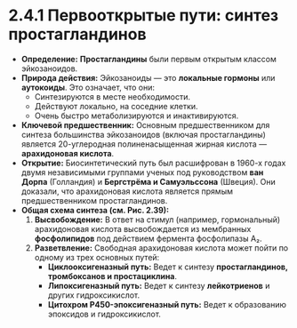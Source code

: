 # 2.4.1 Первооткрытые пути: синтез простагландинов

*   **Определение:** **Простагландины** были первым открытым классом эйкозаноидов.
*   **Природа действия:** Эйкозаноиды — это **локальные гормоны** или **аутокоиды**. Это означает, что они:
    *   Синтезируются в месте необходимости.
    *   Действуют локально, на соседние клетки.
    *   Очень быстро метаболизируются и инактивируются.
*   **Ключевой предшественник:** Основным предшественником для синтеза большинства эйкозаноидов (включая простагландины) является 20-углеродная полиненасыщенная жирная кислота — **арахидоновая кислота**.
*   **Открытие:** Биосинтетический путь был расшифрован в 1960-х годах двумя независимыми группами ученых под руководством **ван Дорпа** (Голландия) и **Бергстрёма и Самуэльссона** (Швеция). Они доказали, что арахидоновая кислота является прямым предшественником простагландинов.
*   **Общая схема синтеза (см. Рис. 2.39):**
    1.  **Высвобождение:** В ответ на стимул (например, гормональный) арахидоновая кислота высвобождается из мембранных **фосфолипидов** под действием фермента фосфолипазы А₂.
    2.  **Разветвление:** Свободная арахидоновая кислота может пойти по одному из трех основных путей:
        *   **Циклооксигеназный путь:** Ведет к синтезу **простагландинов, тромбоксанов и простациклина**.
        *   **Липоксигеназный путь:** Ведет к синтезу **лейкотриенов** и других гидроксикислот.
        *   **Цитохром P450-эпоксигеназный путь:** Ведет к образованию эпоксидов и гидроксикислот.
